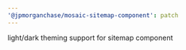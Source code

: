 ```yaml
---
'@jpmorganchase/mosaic-sitemap-component': patch
---
```


light/dark theming support for sitemap component
